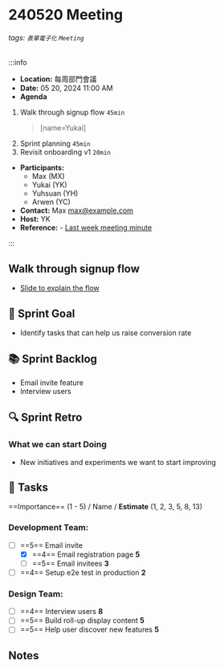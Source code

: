 240520 Meeting
===

###### tags: `表單電子化` `Meeting`

:::info
- **Location:** 每周部門會議
- **Date:** 05 20, 2024 11:00 AM
- **Agenda**
1. Walk through signup flow `45min`
	> [name=Yukai]
2. Sprint planning `45min`
3. Revisit onboarding v1 `20min`
- **Participants:**
    - Max (MX)
    - Yukai (YK)
    - Yuhsuan (YH)
    - Arwen (YC)
- **Contact:** Max <max@example.com>
- **Host:** YK
- **Reference:** - [Last week meeting minute](/s/template-meeting-note)

:::

## Walk through signup flow 

- [Slide to explain the flow](/p/slide-example)

:dart: Sprint Goal
---
- Identify tasks that can help us raise conversion rate

:books: Sprint Backlog
---
- Email invite feature
- Interview users

:mag: Sprint Retro
---
### What we can start Doing
- New initiatives and experiments we want to start improving

:closed_book: Tasks
--
==Importance== (1 - 5) / Name / **Estimate** (1, 2, 3, 5, 8, 13)
### Development Team:
- [ ] ==5== Email invite
  - [x] ==4== Email registration page **5**
  - [ ] ==5== Email invitees **3**
- [ ] ==4== Setup e2e test in production **2**

### Design Team:
- [ ] ==4== Interview users **8**
- [ ] ==5== Build roll-up display content **5**
- [ ] ==5== Help user discover new features **5**

## Notes 
<!-- Other important details discussed during the meeting can be entered here. -->
